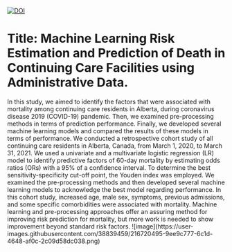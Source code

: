 <a href="https://www.linkedin.com/in/fuzzy-shahidi"><img src="https://img.shields.io/badge/Linkdin-Fuzzy%20Shahidi-blue.svg" alt="DOI"></a>




# Title: Machine Learning Risk Estimation and Prediction of Death in Continuing Care Facilities using Administrative Data.

<pr>
In this study, we aimed to identify the factors that were associated with mortality among continuing care residents in Alberta, during coronavirus disease 2019 (COVID-19) pandemic. Then, we examined pre-processing methods in terms of prediction performance. Finally, we developed several machine learning models and compared the results of these models in terms of performance. We conducted a retrospective cohort study of all continuing care residents in Alberta, Canada, from March 1, 2020, to March 31, 2021. We used a univariate and a multivariate logistic regression (LR) model to identify predictive factors of 60-day mortality by estimating odds ratios (ORs) with a 95% of a confidence interval. To determine the best sensitivity-specificity cut-off point, the Youden index was employed. We examined the pre-processing methods and then developed several machine learning models to acknowledge the best model regarding performance. In this cohort study, increased age, male sex, symptoms, previous admissions, and some specific comorbidities were associated with mortality. Machine learning and pre-processing approaches offer an assuring method for improving risk prediction for mortality, but more work is needed to show improvement beyond standard risk factors. ![image](https://user-images.githubusercontent.com/38839459/216720495-9ee9c777-6c1d-4648-af0c-2c09d58dc038.png)

</pr>

